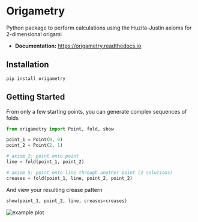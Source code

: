 # Origametry

Python package to perform calculations using the Huzita-Justin axioms for 2-dimensional origami

- **Documentation:** https://origametry.readthedocs.io

## Installation

```
pip install origametry
```

## Getting Started

From only a few starting points, you can generate complex sequences of folds

```py
from origametry import Point, fold, show

point_1 = Point(0, 0)
point_2 = Point(2, 1)

# axiom 2: point onto point
line = fold(point_1, point_2)

# axiom 5: point onto line through another point (2 solutions)
creases = fold(point_1, line, point_2, point_2)
```

And view your resulting crease pattern

```py
show(point_1, point_2, line, creases=creases)
```

![example plot](example_plot.png)
